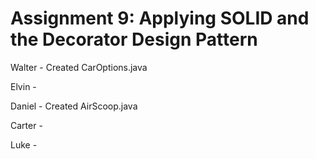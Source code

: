 # Assignment 9: Applying SOLID and the Decorator Design Pattern

Walter - Created CarOptions.java

Elvin - 

Daniel - Created AirScoop.java

Carter - 

Luke - 